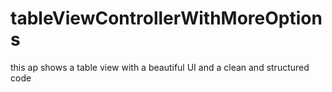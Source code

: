 # tableViewControllerWithMoreOptions
this ap shows a table view with a beautiful UI and a clean and structured code 
